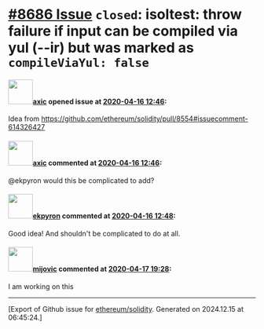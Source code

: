 # [\#8686 Issue](https://github.com/ethereum/solidity/issues/8686) `closed`: isoltest: throw failure if input can be compiled via yul (--ir) but was marked as `compileViaYul: false`

#### <img src="https://avatars.githubusercontent.com/u/20340?v=4" width="50">[axic](https://github.com/axic) opened issue at [2020-04-16 12:46](https://github.com/ethereum/solidity/issues/8686):

Idea from https://github.com/ethereum/solidity/pull/8554#issuecomment-614326427

#### <img src="https://avatars.githubusercontent.com/u/20340?v=4" width="50">[axic](https://github.com/axic) commented at [2020-04-16 12:46](https://github.com/ethereum/solidity/issues/8686#issuecomment-614630361):

@ekpyron would this be complicated to add?

#### <img src="https://avatars.githubusercontent.com/u/1347491?v=4" width="50">[ekpyron](https://github.com/ekpyron) commented at [2020-04-16 12:48](https://github.com/ethereum/solidity/issues/8686#issuecomment-614631200):

Good idea! And shouldn't be complicated to do at all.

#### <img src="https://avatars.githubusercontent.com/u/23421619?u=50068b46fd9aafcb2b59c0d93b9eb49692ba9c66&v=4" width="50">[mijovic](https://github.com/mijovic) commented at [2020-04-17 19:28](https://github.com/ethereum/solidity/issues/8686#issuecomment-615425308):

I am working on this


-------------------------------------------------------------------------------



[Export of Github issue for [ethereum/solidity](https://github.com/ethereum/solidity). Generated on 2024.12.15 at 06:45:24.]
